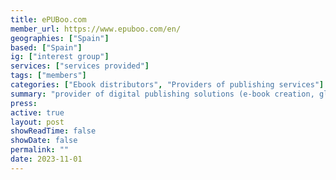 ```yaml
---
title: ePUBoo.com
member_url: https://www.epuboo.com/en/
geographies: ["Spain"]
based: ["Spain"]
ig: ["interest group"] 
services: ["services provided"] 
tags: ["members"]
categories: ["Ebook distributors", "Providers of publishing services"]
summary: "provider of digital publishing solutions (e-book creation, global distribution, ONIX metadata generator, accessibility specialists)"
press:
active: true
layout: post
showReadTime: false
showDate: false
permalink: ""
date: 2023-11-01
---
```


